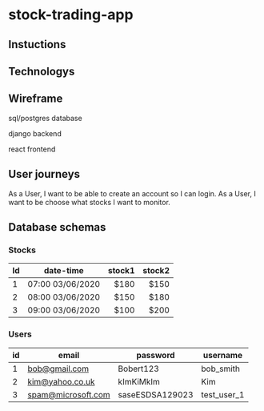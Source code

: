 # stock-trading-app
## Instuctions


## Technologys


## Wireframe
sql/postgres database

django backend

react frontend

## User journeys
As a User, I want to be able to create an account so I can login.
As a User, I want to be choose what stocks I want to monitor.
## Database schemas
### Stocks
| Id    | date-time       |stock1|stock2|
| ----- |:---------------:| ----:| ----:|
| 1     | 07:00 03/06/2020| $180 | $150 |
| 2     | 08:00 03/06/2020| $150 | $180 |
| 3     | 09:00 03/06/2020| $100 | $200 |

### Users
| id | email              | password        | username    |
|----|--------------------|-----------------|-------------|
| 1  | bob@gmail.com      | Bobert123       | bob_smith   |   
| 2  | kim@yahoo.co.uk    | kImKiMkIm       | Kim         |   
| 3  | spam@microsoft.com | saseESDSA129023 | test_user_1 |
